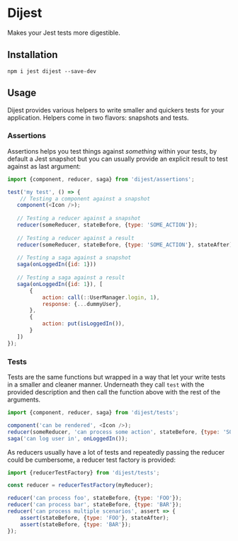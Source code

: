 # Dijest

Makes your Jest tests more digestible.

## Installation

```shell
npm i jest dijest --save-dev
```

## Usage

Dijest provides various helpers to write smaller and quickers tests for your application. Helpers come in two flavors: snapshots and tests.

### Assertions

Assertions helps you test things against _something_ within your tests, by default a Jest snapshot but you can
usually provide an explicit result to test against as last argument:

```js
import {component, reducer, saga} from 'dijest/assertions';

test('my test', () => {
    // Testing a component against a snapshot
   component(<Icon />);
   
   // Testing a reducer against a snapshot
   reducer(someReducer, stateBefore, {type: 'SOME_ACTION'});
   
   // Testing a reducer against a result
   reducer(someReducer, stateBefore, {type: 'SOME_ACTION'}, stateAfter);
   
   // Testing a saga against a snapshot
   saga(onLoggedIn({id: 1}))
   
   // Testing a saga against a result
   saga(onLoggedIn({id: 1}), [
       {
           action: call(::UserManager.login, 1),
           response: {...dummyUser},
       },
       {
           action: put(isLoggedIn()),
       }
   ])
});
```

### Tests

Tests are the same functions but wrapped in a way that let your write tests in a smaller and cleaner manner.
Underneath they call `test` with the provided description and then call the function above with the rest of the arguments.

```js
import {component, reducer, saga} from 'dijest/tests';

component('can be rendered', <Icon />);
reducer(someReducer, 'can process some action', stateBefore, {type: 'SOME_ACTION'});
saga('can log user in', onLoggedIn());
```

As reducers usually have a lot of tests and repeatedly passing the reducer could be cumbersome, a reducer test factory is provided:
 
```js
import {reducerTestFactory} from 'dijest/tests';

const reducer = reducerTestFactory(myReducer);

reducer('can process foo', stateBefore, {type: 'FOO'});
reducer('can process bar', stateBefore, {type: 'BAR'});
reducer('can process multiple scenarios', assert => {
    assert(stateBefore, {type: 'FOO'}, stateAfter);
    assert(stateBefore, {type: 'BAR'});
});
```